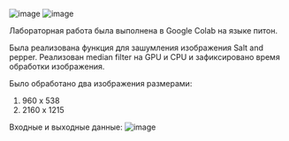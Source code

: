 ![image](https://github.com/sat4h/labs/assets/146749026/c295dbf2-12bf-4b3a-91e5-9635b1c11c36)
![image](https://github.com/sat4h/labs/assets/146749026/a259e51a-d6b8-4800-8349-11c80fc49c5e)

Лабораторная работа была выполнена в Google Colab на языке питон.

Была реализована функция для зашумления изображения Salt and pepper.
Реализован median filter на GPU и CPU и зафиксировано время обработки изображения.

Было обработано два изображения размерами:
1. 960 x 538
2. 2160 x 1215

Входные и выходные данные:
![image](https://github.com/sat4h/labs/assets/146749026/7adac5af-35c1-4c88-a06e-61bd42d6739c)
